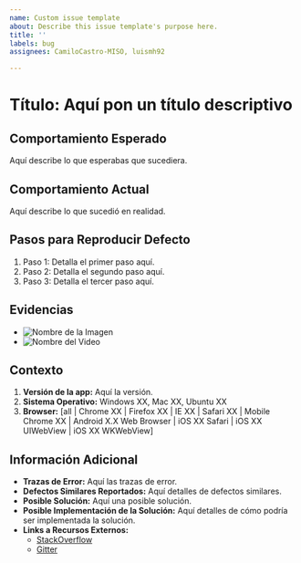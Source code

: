 ```yaml
---
name: Custom issue template
about: Describe this issue template's purpose here.
title: ''
labels: bug
assignees: CamiloCastro-MISO, luismh92

---
```


# Título: Aquí pon un título descriptivo

## Comportamiento Esperado
Aquí describe lo que esperabas que sucediera.

## Comportamiento Actual
Aquí describe lo que sucedió en realidad.

## Pasos para Reproducir Defecto
1. Paso 1: Detalla el primer paso aquí.
2. Paso 2: Detalla el segundo paso aquí.
3. Paso 3: Detalla el tercer paso aquí.

## Evidencias
- ![Nombre de la Imagen](url_de_la_imagen)
- ![Nombre del Video](url_del_video)

## Contexto
1. **Versión de la app:** Aquí la versión.
2. **Sistema Operativo:** Windows XX, Mac XX, Ubuntu XX
3. **Browser:** [all | Chrome XX | Firefox XX | IE XX | Safari XX | Mobile Chrome XX | Android X.X Web Browser | iOS XX Safari | iOS XX UIWebView | iOS XX WKWebView]

## Información Adicional
- **Trazas de Error:** Aquí las trazas de error.
- **Defectos Similares Reportados:** Aquí detalles de defectos similares.
- **Posible Solución:** Aquí una posible solución.
- **Posible Implementación de la Solución:** Aquí detalles de cómo podría ser implementada la solución.
- **Links a Recursos Externos:**
  - [StackOverflow](http://stackoverflow.com)
  - [Gitter](http://gitter.im)
